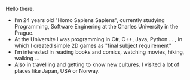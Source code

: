 Hello there,
- I’m 24 years old "Homo Sapiens Sapiens", currently studying Programming, Software Enginering at the Charles University in the Prague.
- At the Universite I was programming in C#, C++, Java, Python ... , in which I created simple 2D games as "final subject requirement"
- I’m interested in reading books and comics, watching movies, hiking, walking ...
- Also in travelling and getting to know new cultures. I visited a lot of places like Japan, USA or Norway.


<!---
Bojo-o/Bojo-o is a ✨ special ✨ repository because its `README.md` (this file) appears on your GitHub profile.
You can click the Preview link to take a look at your changes.
--->
